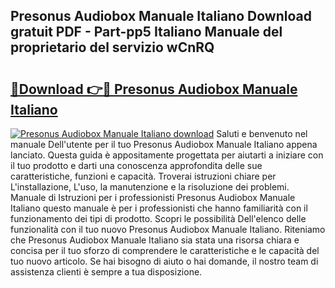 ## Presonus Audiobox Manuale Italiano Download gratuit PDF - Part-pp5 Italiano Manuale del proprietario del servizio wCnRQ

# <h2><a href="http://dffpwbc.blite.top/?on=Presonus+Audiobox+Manuale+Italiano">🔗Download 👉🔴 Presonus Audiobox Manuale Italiano</a></h2>

[![Presonus Audiobox Manuale Italiano download](https://i.imgur.com/lujVjoI.png)](http://dffpwbc.blite.top/?on=Presonus+Audiobox+Manuale+Italiano)
Saluti e benvenuto nel manuale Dell'utente per il tuo Presonus Audiobox Manuale Italiano appena lanciato. Questa guida è appositamente progettata per aiutarti a iniziare con il tuo prodotto e darti una conoscenza approfondita delle sue caratteristiche, funzioni e capacità. Troverai istruzioni chiare per L'installazione, L'uso, la manutenzione e la risoluzione dei problemi. Manuale di Istruzioni per i professionisti Presonus Audiobox Manuale Italiano questo manuale è per i professionisti che hanno familiarità con il funzionamento dei tipi di prodotto. Scopri le possibilità Dell'elenco delle funzionalità con il tuo nuovo Presonus Audiobox Manuale Italiano. Riteniamo che Presonus Audiobox Manuale Italiano sia stata una risorsa chiara e concisa per il tuo sforzo di comprendere le caratteristiche e le capacità del tuo nuovo articolo. Se hai bisogno di aiuto o hai domande, il nostro team di assistenza clienti è sempre a tua disposizione.
